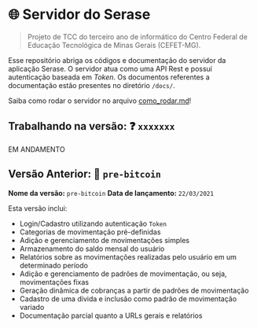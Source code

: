# 🌐 Servidor do Serase

> Projeto de TCC do terceiro ano de informático do Centro Federal de Educação Tecnológica de Minas Gerais (CEFET-MG).

Esse repositório abriga os códigos e documentação do servidor da aplicação Serase. O servidor atua como uma API Rest e possuí autenticação baseada em *Token*. Os documentos referentes a documentação estão presentes no diretório `/docs/`.

Saiba como rodar o servidor no arquivo [como_rodar.md](./docs/como_rodar.md)!

**Trabalhando na versão:** ❓ `xxxxxxx`
---
EM ANDAMENTO


**Versão Anterior:** 👛 `pre-bitcoin`
---

**Nome da versão:** `pre-bitcoin`
**Data de lançamento:** `22/03/2021`

Esta versão inclui:
- Login/Cadastro utilizando autenticação `Token`
- Categorias de movimentação pré-definidas
- Adição e gerenciamento de movimentações simples
- Armazenamento do saldo mensal do usuário
- Relatórios sobre as movimentações realizadas pelo usuário em um determinado período
- Adição e gerenciamento de padrões de movimentação, ou seja, movimentações fixas
- Geração dinâmica de cobranças a partir de padrões de movimentação
- Cadastro de uma dívida e inclusão como padrão de movimentação variado
- Documentação parcial quanto a URLs gerais e relatórios